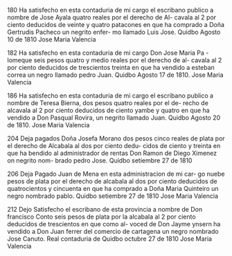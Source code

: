 180 Ha satisfecho en esta contaduria de mi cargo el escribano publico a nombre de Jose Ayala quatro reales por el derecho de Al- cavala al 2 por ciento deducidos de veinte y quatro patacones en que ha comprado a Doña Gertrudis Pacheco un negrito enfer- mo llamado Luis Jose. Quidbo Agosto 10 de 1810
Jose Maria Valencia

182 Ha satisfecho en esta contaduria de mi cargo Don Jose Maria Pa - lomeque seis pesos quatro y medio reales por el derecho de al- cavala al 2 por ciento deducidos de trescientos treinta en que ha vendido a esteban correa un negro llamado pedro Juan. Quidbo Agosto 17 de 1810.
Jose Maria Valencia

186 Ha satisfecho en esta contaduria de mi cargo el escribano publico a nombre de Teresa Bierna, dos pesos quatro reales por el de- recho de alcavala al 2 por ciento deducidos de ciento yambe y quatro en que ha vendido a Don Pasqual Rovira, un negrito llamado Juan. Quidbo Agosto 20 de 1810.
Jose Maria Valencia

204 Deja pagados Doña Josefa Morano dos pesos cinco reales de plata por el derecho de Alcabala al dos por ciento dedu- cidos de ciento y treinta en que ha bendido al administrador de rentas Don Ramon de Diego Ximenez on negrito nom- brado pedro Jose. Quidbo setiembre 27 de 1810

206 Deja Pagado Juan de Mena en esta administracion de mi car- go nuebe pesos de plata por el derecho de alcabala al dos por ciento deducidos de quatrocientos y cincuenta en que ha comprado a Doña Maria Quinteiro un negro nombrado pablo. Quidbo setiembre 27 de 1810
Jose Maria Valencia

212 Dejo Satisfecho el escribano de esta provincia a nombre de Don francisco Conto seis pesos de plata por la alcabala al 2 por ciento deducidos de trescientos en que como al- voced de Don Jayme ynsern ha vendido a Don Juan ferrer del comercio de cartagena un negro nombrado Jose Canuto. Real contaduria de Quidbo octubre 27 de 1810
Jose Maria Valencia